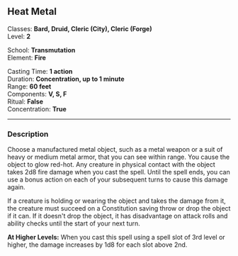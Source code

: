 ## Heat Metal

Classes: **Bard, Druid, Cleric (City), Cleric (Forge)**  
Level: **2**  

School: **Transmutation**  
Element: **Fire**  

Casting Time: **1 action**  
Duration: **Concentration, up to 1 minute**  
Range: **60 feet**  
Components: **V, S, F**  
Ritual: **False**  
Concentration: **True**  

------

### Description

Choose a manufactured metal object, such as a metal weapon or a suit of heavy or medium metal armor, that you can see within range. You cause the object to glow red-hot. Any creature in physical contact with the object takes 2d8 fire damage when you cast the spell. Until the spell ends, you can use a bonus action on each of your subsequent turns to cause this damage again.

If a creature is holding or wearing the object and takes the damage from it, the creature must succeed on a Constitution saving throw or drop the object if it can. If it doesn't drop the object, it has disadvantage on attack rolls and ability checks until the start of your next turn.

**At Higher Levels:** When you cast this spell using a spell slot of 3rd level or higher, the damage increases by 1d8 for each slot above 2nd.
